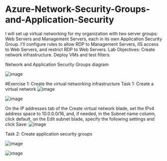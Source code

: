 # Azure-Network-Security-Groups-and-Application-Security
I will set up virtual networking for my organization with two server groups: Web Servers and Management Servers, each in its own Application Security Group. I'll configure rules to allow RDP to Management Servers, IIS access to Web Servers, and restrict RDP to Web Servers.  Lab Objectives: Create network infrastructure. Deploy VMs and test filters.

Network and Application Security Groups diagram


![image](https://github.com/user-attachments/assets/b9765f2d-4e30-4d82-bf2b-1613dc7e78f5)


#Exercise 1: Create the virtual networking infrastructure
Task 1: Create a virtual network
![image](https://github.com/user-attachments/assets/addd283f-94a2-4a8d-ae84-85f061985a0b)

![image](https://github.com/user-attachments/assets/e9219a66-d6a4-45d0-bb9d-181c8ba43217)

On the IP addresses tab of the Create virtual network blade, set the IPv4 address space to 10.0.0.0/16, and, if needed, in the Subnet name column, click default, on the Edit subnet blade, specify the following settings and click Save:
![image](https://github.com/user-attachments/assets/6c41d899-7e36-4e72-bd20-7b25bc61396e)

Task 2: Create application security groups


![image](https://github.com/user-attachments/assets/48c4451b-e85b-45b3-8cef-c64f99ecb4fb)


![image](https://github.com/user-attachments/assets/6d55a145-9a02-4ebc-a508-79ddfc010192)


